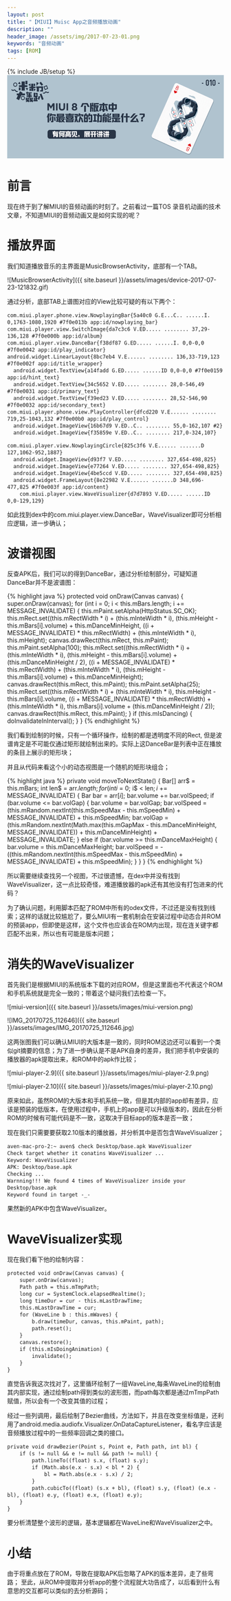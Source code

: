 ```yaml
---
layout: post
title: "【MIUI】Muisc App之音频播放动画"
description: ""
header_image: /assets/img/2017-07-23-01.png
keywords: "音频动画"
tags: [ROM]
---
```

{% include JB/setup %}
![img](/assets/img/2017-07-23-01.png)

# 前言

现在终于到了解MIUI的音频动画的时刻了。之前看过一篇TOS 录音机动画的技术文章，不知道MIUI的音频动画又是如何实现的呢？

# 播放界面

我们知道播放音乐的主界面是MusicBrowserActivity，底部有一个TAB。

![MusicBrowserActivity]({{ site.baseurl }}/assets/images/device-2017-07-23-121832.gif)

通过分析，底部TAB上谱图对应的View比较可疑的有以下两个：

```
com.miui.player.phone.view.NowplayingBar{5a40c0 G.E...C.. ......I. 0,1763-1080,1920 #7f0e013b app:id/nowplaying_bar}
com.miui.player.view.SwitchImage{da7c3c6 V.ED..... ........ 37,29-136,128 #7f0e000b app:id/album}
com.miui.player.view.DanceBar{f38df87 G.ED..... ......I. 0,0-0,0 #7f0e0042 app:id/play_indicator}
android.widget.LinearLayout{8bc7eb4 V.E...... ........ 136,33-719,123 #7f0e002f app:id/title_wrapper}
  android.widget.TextView{a14fadd G.ED..... ......ID 0,0-0,0 #7f0e0159 app:id/hint_text}
  android.widget.TextView{34c5652 V.ED..... ........ 28,0-546,49 #7f0e0031 app:id/primary_text}
  android.widget.TextView{f39ed23 V.ED..... ........ 28,52-546,90 #7f0e0032 app:id/secondary_text}
com.miui.player.phone.view.PlayController{dfcd220 V.E...... ........ 719,25-1043,132 #7f0e00b0 app:id/play_control}
  android.widget.ImageView{16b67d9 V.ED..C.. ........ 55,0-162,107 #2}
  android.widget.ImageView{f35859e V.ED..C.. ........ 217,0-324,107}
```

```
com.miui.player.view.NowplayingCircle{825c3f6 V.E...... .......D 127,1062-952,1887}
  android.widget.ImageView{d93f7 V.ED..... ........ 327,654-498,825}
  android.widget.ImageView{e77264 V.ED..... ........ 327,654-498,825}
  android.widget.ImageView{4be5ccd V.ED..... ........ 327,654-498,825}
  android.widget.FrameLayout{8e22982 V.E...... .......D 348,696-477,825 #7f0e003f app:id/content}
    com.miui.player.view.WaveVisualizer{d7d7893 V.ED..... ......ID 0,0-129,129}

```
如此找到dex中的com.miui.player.view.DanceBar，WaveVisualizer即可分析相应逻辑，进一步确认；

# 波谱视图

反查APK后，我们可以的得到DanceBar，通过分析绘制部分，可疑知道DanceBar并不是波谱图：
 
{% highlight java %}
protected void onDraw(Canvas canvas) {
    super.onDraw(canvas);
    for (int i = 0; i < this.mBars.length; i += MESSAGE_INVALIDATE) {
        this.mPaint.setAlpha(HttpStatus.SC_OK);
        this.mRect.set((this.mRectWidth * i) + (this.mInteWidth * i), (this.mHeight - this.mBars[i].volume) + this.mDanceMinHeight, ((i + MESSAGE_INVALIDATE) * this.mRectWidth) + (this.mInteWidth * i), this.mHeight);
        canvas.drawRect(this.mRect, this.mPaint);
        this.mPaint.setAlpha(100);
        this.mRect.set((this.mRectWidth * i) + (this.mInteWidth * i), (this.mHeight - this.mBars[i].volume) + (this.mDanceMinHeight / 2), ((i + MESSAGE_INVALIDATE) * this.mRectWidth) + (this.mInteWidth * i), (this.mHeight - this.mBars[i].volume) + this.mDanceMinHeight);
        canvas.drawRect(this.mRect, this.mPaint);
        this.mPaint.setAlpha(25);
        this.mRect.set((this.mRectWidth * i) + (this.mInteWidth * i), this.mHeight - this.mBars[i].volume, ((i + MESSAGE_INVALIDATE) * this.mRectWidth) + (this.mInteWidth * i), this.mBars[i].volume + (this.mDanceMinHeight / 2));
        canvas.drawRect(this.mRect, this.mPaint);
    }
    if (this.mIsDancing) {
        doInvalidateInInterval();
    }
}
{% endhighlight %}

我们看到绘制的时候，只有一个循环操作，绘制的都是透明度不同的Rect, 但是波谱肯定是不可能仅通过矩形就绘制出来的。实际上这DanceBar是列表中正在播放的条目上展示的矩形块；

并且从代码来看这个小的动态视图是一个随机的矩形块组合；

{% highlight java %}
private void moveToNextState() {
    Bar[] arr$ = this.mBars;
    int len$ = arr$.length;
    for (int i$ = 0; i$ < len$; i$ += MESSAGE_INVALIDATE) {
        Bar bar = arr$[i$];
        bar.volume += bar.volSpeed;
        if (bar.volume <= bar.volGap) {
            bar.volume = bar.volGap;
            bar.volSpeed = (this.mRandom.nextInt(this.mSpeedMax - this.mSpeedMin) + MESSAGE_INVALIDATE) + this.mSpeedMin;
            bar.volGap = (this.mRandom.nextInt(Math.max(this.mGapMax - this.mDanceMinHeight, MESSAGE_INVALIDATE)) + this.mDanceMinHeight) + MESSAGE_INVALIDATE;
        } else if (bar.volume >= this.mDanceMaxHeight) {
            bar.volume = this.mDanceMaxHeight;
            bar.volSpeed = -((this.mRandom.nextInt(this.mSpeedMax - this.mSpeedMin) + MESSAGE_INVALIDATE) + this.mSpeedMin);
        }
    }
}
{% endhighlight %}

所以需要继续查找另一个视图，不过很遗憾，在dex中并没有找到WaveVisualizer，这一点比较奇怪，难道播放器的apk还有其他没有打包进来的代码？

为了确认问题，利用脚本匹配了ROM中所有的odex文件，不过还是没有找到线索；这样的话就比较尴尬了，要么MIUI有一套机制会在安装过程中动态合并ROM的预装app，但即使是这样，这个文件也应该会在ROM内出现，现在连关键字都匹配不出来，所以也有可能是版本问题；

# 消失的WaveVisualizer

首先我们是根据MIUI的系统版本下载的对应ROM，但是这里面也不代表这个ROM和手机系统就是完全一致的；带着这个疑问我们去检查一下。

![miui-version]({{ site.baseurl }}/assets/images/miui-version.png)

![IMG_20170725_112646]({{ site.baseurl }}/assets/images/IMG_20170725_112646.jpg)

这两张图我们可以确认MIUI的大版本是一致的，同时ROM这边还可以看到一个类似git摘要的信息；为了进一步确认是不是APK自身的差异，我们把手机中安装的播放器的apk提取出来，和ROM中的apk作比较；

![miui-player-2.9]({{ site.baseurl }}/assets/images/miui-player-2.9.png)

![miui-player-2.10]({{ site.baseurl }}/assets/images/miui-player-2.10.png)

原来如此，虽然ROM的大版本和手机系统一致，但是其内部的app却有差异，应该是预装的低版本，在使用过程中，手机上的app是可以升级版本的，因此在分析ROM的时候有可能代码是不一致，这取决于目标app的版本是否一致；

现在我们只需要要获取2.10版本的播放器，并分析其中是否包含WaveVisualizer；

```
aven-mac-pro-2:~ aven$ check Desktop/base.apk WaveVisualizer
Check target whether it conatins WaveVisualizer ...
Keyword: WaveVisualizer
APK: Desktop/base.apk
Checking ...
Warnning!!! We found 4 times of WaveVisualizer inside your Desktop/base.apk
Keyword found in target -_-
```

果然新的APK中包含WaveVisualizer。


# WaveVisualizer实现

现在我们看下他的绘制内容：

```
protected void onDraw(Canvas canvas) {
    super.onDraw(canvas);
    Path path = this.mTmpPath;
    long cur = SystemClock.elapsedRealtime();
    long timeDur = cur - this.mLastDrawTime;
    this.mLastDrawTime = cur;
    for (WaveLine b : this.mWaves) {
        b.draw(timeDur, canvas, this.mPaint, path);
        path.reset();
    }
    canvas.restore();
    if (this.mIsDoingAnimation) {
        invalidate();
    }
}
```

直觉告诉我这次找对了，这里循环绘制了一组WaveLine,每条WaveLine的绘制由其内部实现，通过绘制path得到类似的波形图，而path每次都是通过mTmpPath赋值，所以会有一个改变其值的过程；

经过一些列调用，最后绘制了Bezier曲线，方法如下，并且在改变坐标值是，还利用了android.media.audiofx.Visualizer.OnDataCaptureListener，看名字应该是音频播放过程中的一些频率回调之类的接口。

```
private void drawBezier(Point s, Point e, Path path, int bl) {
    if (s != null && e != null && path != null) {
        path.lineTo((float) s.x, (float) s.y);
        if (Math.abs(e.x - s.x) < bl * 2) {
            bl = Math.abs(e.x - s.x) / 2;
        }
        path.cubicTo((float) (s.x + bl), (float) s.y, (float) (e.x - bl), (float) e.y, (float) e.x, (float) e.y);
    }
}
```

要分析清楚整个波形的逻辑，基本逻辑都在WaveLine和WaveVisualizer之中。

# 小结

由于将重点放在了ROM，导致在提取APK后忽略了APK的版本差异，走了些弯路；
至此，从ROM中提取并分析app的整个流程就大功告成了，以后看到什么有意思的交互都可以类似的去分析源码；
